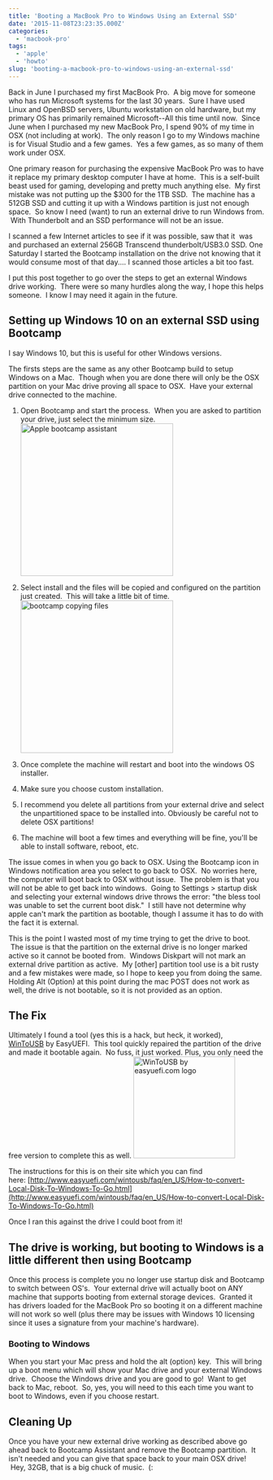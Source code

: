 ```yaml
---
title: 'Booting a MacBook Pro to Windows Using an External SSD'
date: '2015-11-08T23:23:35.000Z'
categories:
  - 'macbook-pro'
tags:
  - 'apple'
  - 'howto'
slug: 'booting-a-macbook-pro-to-windows-using-an-external-ssd'
---
```


Back in June I purchased my first MacBook Pro.  A big move for someone who has run Microsoft systems for the last 30 years.  Sure I have used Linux and OpenBSD servers, Ubuntu workstation on old hardware, but my primary OS has primarily remained Microsoft--All this time until now.  Since June when I purchased my new MacBook Pro, I spend 90% of my time in OSX (not including at work).  The only reason I go to my Windows machine is for Visual Studio and a few games.  Yes a few games, as so many of them work under OSX.

One primary reason for purchasing the expensive MacBook Pro was to have it replace my primary desktop computer I have at home.  This is a self-built beast used for gaming, developing and pretty much anything else.  My first mistake was not putting up the $300 for the 1TB SSD.  The machine has a 512GB SSD and cutting it up with a Windows partition is just not enough space.  So know I need (want) to run an external drive to run Windows from.  With Thunderbolt and an SSD performance will not be an issue.

I scanned a few Internet articles to see if it was possible, saw that it  was and purchased an external 256GB Transcend thunderbolt/USB3.0 SSD. One Saturday I started the Bootcamp installation on the drive not knowing that it would consume most of that day.... I scanned those articles a bit too fast.

I put this post together to go over the steps to get an external Windows drive working.  There were so many hurdles along the way, I hope this helps someone.  I know I may need it again in the future.

## Setting up Windows 10 on an external SSD using Bootcamp

I say Windows 10, but this is useful for other Windows versions.

The firsts steps are the same as any other Bootcamp build to setup Windows on a Mac.  Though when you are done there will only be the OSX partition on your Mac drive proving all space to OSX.  Have your external drive connected to the machine.

1. Open Bootcamp and start the process.  When you are asked to partition your drive, just select the minimum size.
<a href="/images/blog/boot_camp_assistant_blog1.png"><img alt="Apple bootcamp assistant" width="300" src="/images/blog/boot_camp_assistant_blog1.png"></a>

2. Select install and the files will be copied and configured on the partition just created.  This will take a little bit of time.
<a href="/images/blog/copying-files_blog21.png"><img alt="bootcamp copying files" width="300" src="/images/blog/copying-files_blog21.png"></a>
3. Once complete the machine will restart and boot into the windows OS installer.
4. Make sure you choose custom installation.
5. I recommend you delete all partitions from your external drive and select the unpartitioned space to be installed into. Obviously be careful not to delete OSX partitions!
6. The machine will boot a few times and everything will be fine, you'll be able to install software, reboot, etc.

The issue comes in when you go back to OSX. Using the Bootcamp icon in Windows notification area you select to go back to OSX.  No worries here, the computer will boot back to OSX without issue.  The problem is that you will not be able to get back into windows.  Going to Settings > startup disk  and selecting your external windows drive throws the error: "the bless tool was unable to set the current boot disk."  I still have not determine why apple can't mark the partition as bootable, though I assume it has to do with the fact it is external.

This is the point I wasted most of my time trying to get the drive to boot.  The issue is that the partition on the external drive is no longer marked active so it cannot be booted from.  Windows Diskpart will not mark an external drive partition as active.  My \[other\] partition tool use is a bit rusty and a few mistakes were made, so I hope to keep you from doing the same. Holding Alt (Option) at this point during the mac POST does not work as well, the drive is not bootable, so it is not provided as an option.

## The Fix

Ultimately I found a tool (yes this is a hack, but heck, it worked), [WinToUSB](http://www.easyuefi.com/wintousb) by EasyUEFI.  This tool quickly repaired the partition of the drive and made it bootable again.  No fuss, it just worked. Plus, you only need the free version to complete this as well.
<a href="/images/blog/easyuefi-logo.png"><img alt="WinToUSB by easyuefi.com logo" width="200" src="/images/blog/easyuefi-logo.png"></a>

The instructions for this is on their site which you can find here: [http://www.easyuefi.com/wintousb/faq/en_US/How-to-convert-Local-Disk-To-Windows-To-Go.html](http://www.easyuefi.com/wintousb/faq/en_US/How-to-convert-Local-Disk-To-Windows-To-Go.html)

Once I ran this against the drive I could boot from it!

## The drive is working, but booting to Windows is a little different then using Bootcamp

Once this process is complete you no longer use startup disk and Bootcamp to switch between OS's.  Your external drive will actually boot on ANY machine that supports booting from external storage devices.  Granted it has drivers loaded for the MacBook Pro so booting it on a different machine will not work so well (plus there may be issues with Windows 10 licensing since it uses a signature from your machine's hardware).

### Booting to Windows

When you start your Mac press and hold the alt (option) key.  This will bring up a boot menu which will show your Mac drive and your external Windows drive.  Choose the Windows drive and you are good to go!  Want to get back to Mac, reboot.  So, yes, you will need to this each time you want to boot to Windows, even if you choose restart.

## Cleaning Up

Once you have your new external drive working as described above go ahead back to Bootcamp Assistant and remove the Bootcamp partition.  It isn't needed and you can give that space back to your main OSX drive!  Hey, 32GB, that is a big chuck of music.  (:
